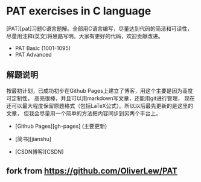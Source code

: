 # PAT exercises in C language

[PAT][pat]习题C语言题解。全部用C语言编写，尽量达到代码的简洁和可读性，
尽量用注释(英文)将思路写明。大家有更好的代码，欢迎贡献改进。

* PAT Basic (1001-1095)
* PAT Advanced

## 解题说明

按最初计划，已成功初步在Github Pages上建立了博客，用这个主要是因为高度可定制性，
高亮很棒，并且可以用markdown写文章，还能用git进行管理，
现在还可以最大程度保留原题格式（包括LaTeX公式）。所以以后最先更新的是这里的文章，
但我会尽量用一个简单的方法把内容同步到另两个平台上。

- [Github Pages][gh-pages] (主要更新)

- [简书][jianshu]

- [CSDN博客][CSDN]

## fork from https://github.com/OliverLew/PAT
